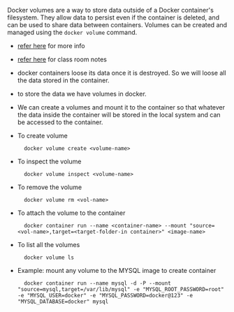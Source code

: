Docker volumes are a way to store data outside of a Docker container's filesystem. They allow data to persist even if the container is deleted, and can be used to share data between containers. Volumes can be created and managed using the `docker volume` command.
* [refer here](https://github.com/rajnikanth1999/cloud/blob/main/DevOps/Docker/volumes.md) for more info
* [refer here](https://directdevops.blog/2022/11/22/devops-classroomnotes-22-nov-2022/) for class room notes
* docker containers loose its data once it is destroyed. So we will loose all the data stored in the container.
* to store the data we have volumes in docker.
* We can create a volumes and mount it to the container so that whatever the data inside the container will be stored in the local system and can be accessed to the container.
* To create volume 

        docker volume create <volume-name>
* To inspect the volume

        docker volume inspect <volume-name>
* To remove the volume

        docker volume rm <vol-name>
* To attach the volume to the container

        docker container run --name <container-name> --mount "source=<vol-name>,target=<target-folder-in container>" <image-name>
* To list all the volumes

        docker volume ls
* Example: mount any volume to the MYSQL image to create container

        docker container run --name mysql -d -P --mount "source=mysql,target=/var/lib/mysql" -e "MYSQL_ROOT_PASSWORD=root" -e "MYSQL_USER=docker" -e "MYSQL_PASSWORD=docker@123" -e "MYSQL_DATABASE=docker" mysql